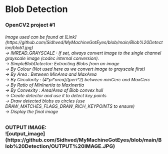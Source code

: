 <h1> Blob Detection
<h3> OpenCV2 project #1<br>
<h6>Image used can be found at [Link](https://github.com/Sidhved/MyMachineGotEyes/blob/main/Blob%20Detection/blob1.jpg)
<br>
-> IMREAD_GRAYSCALE : If set, always convert image to the single channel grayscale image (codec internal conversion).<br>
-> SimpleBlobDetector: Extracting Blobs from an image<br>
    -> By Colour (Not used here as we convert image to grayscale first)<br>
    -> By Area : Between MinArea and MaxArea<br>
    -> By Circularity : (4*pi*area)/(peri^2) between minCerc and MaxCerc<br>
    -> By Ratio of MinInertia to MaxInertia<br>
    -> By Convexity : Area/Area of Blob convex hull<br>
-> Create detector and use it to detect key points<br>
-> Draw detected blobs as circles (use DRAW_MATCHES_FLAGS_DRAW_RICH_KEYPOINTS to ensure)<br>
-> Display the final image<br>
<h3>OUTPUT IMAGE:<br>
    ![output_image](https://github.com/Sidhved/MyMachineGotEyes/blob/main/Blob%20Detection/OUTPUT%20IMAGE.JPG)
